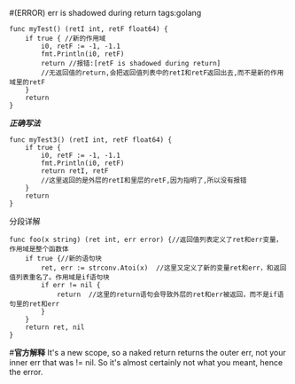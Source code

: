 #(ERROR) err is shadowed during return
tags:golang

    func myTest() (retI int, retF float64) {
    	if true { //新的作用域
    		i0, retF := -1, -1.1
    		fmt.Println(i0, retF)
    		return //报错:[retF is shadowed during return]
    		//无返回值的return,会把返回值列表中的retI和retF返回出去,而不是新的作用域里的retF
    	}
    	return
    }
***正确写法***

    func myTest3() (retI int, retF float64) {
    	if true {
    		i0, retF := -1, -1.1
    		fmt.Println(i0, retF)
    		return retI, retF
    		//这里返回的是外层的retI和里层的retF,因为指明了,所以没有报错
    	}
    	return
    }
    
 分段详解

    func foo(x string) (ret int, err error) {//返回值列表定义了ret和err变量，作用域是整个函数体
    	if true {//新的语句块
    		ret, err := strconv.Atoi(x)  //这里又定义了新的变量ret和err，和返回值列表重名了。作用域是if语句块
    		if err != nil {
    			return  //这里的return语句会导致外层的ret和err被返回，而不是if语句里的ret和err
    		}
    	}
    	return ret, nil
    }

#**官方解释**
It's a new scope, so a naked return returns the outer err, not your inner err that was != nil.
So it's almost certainly not what you meant, hence the error.
<!--stackedit_data:
eyJoaXN0b3J5IjpbLTE2MTI5ODkzMzVdfQ==
-->
